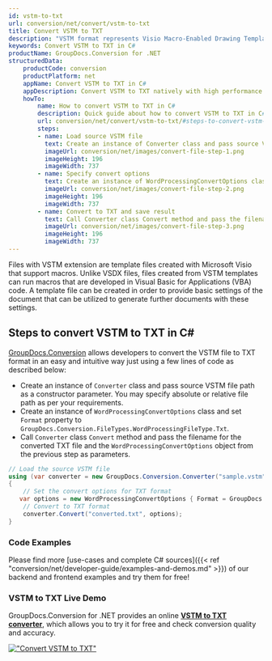 ```yaml
---
id: vstm-to-txt
url: conversion/net/convert/vstm-to-txt
title: Convert VSTM to TXT
description: "VSTM format represents Visio Macro-Enabled Drawing Template with .vstm extension. Learn how to convert VSTM to TXT file programmatically in C# language using GroupDocs.Conversion for .NET library."
keywords: Convert VSTM to TXT in C#
productName: GroupDocs.Conversion for .NET
structuredData:
    productCode: conversion
    productPlatform: net
    appName: Convert VSTM to TXT in C#
    appDescription: Convert VSTM to TXT natively with high performance using C# language and server side GroupDocs.Conversion for .NET APIs, without the use of any software like Microsoft or Open Office.
    howTo:
        name: How to convert VSTM to TXT in C# 
        description: Quick guide about how to convert VSTM to TXT in C# with high performance and accuracy.
        url: conversion/net/convert/vstm-to-txt/#steps-to-convert-vstm-to-txt-in-c
        steps:
        - name: Load source VSTM file 
          text: Create an instance of Converter class and pass source VSTM file path as a constructor parameter. You may specify absolute or relative file path as per your requirements. 
          imageUrl: conversion/net/images/convert-file-step-1.png
          imageHeight: 196
          imageWidth: 737
        - name: Specify convert options 
          text: Create an instance of WordProcessingConvertOptions class.
          imageUrl: conversion/net/images/convert-file-step-2.png
          imageHeight: 196
          imageWidth: 737
        - name: Convert to TXT and save result 
          text: Call Converter class Convert method and pass the filename for the converted HTML file and the WordProcessingConvertOptions object from the previous step as parameters.
          imageUrl: conversion/net/images/convert-file-step-3.png
          imageHeight: 196
          imageWidth: 737
---
```


Files with VSTM extension are template files created with Microsoft Visio that support macros. Unlike VSDX files, files created from VSTM templates can run macros that are developed in Visual Basic for Applications (VBA) code. A template file can be created in order to provide basic settings of the document that can be utilized to generate further documents with these settings.

## Steps to convert VSTM to TXT in C#

[GroupDocs.Conversion](https://products.groupdocs.com/conversion/net) allows developers to convert the VSTM file to TXT format in an easy and intuitive way just using a few lines of code as described below:

* Create an instance of `Converter` class and pass source VSTM file path as a constructor parameter. You may specify absolute or relative file path as per your requirements. 
* Create an instance of `WordProcessingConvertOptions` class and set `Format` property to `GroupDocs.Conversion.FileTypes.WordProcessingFileType.Txt`.
* Call `Converter` class `Convert` method and pass the filename for the converted TXT file and the `WordProcessingConvertOptions` object from the previous step as parameters.

```csharp
// Load the source VSTM file
using (var converter = new GroupDocs.Conversion.Converter("sample.vstm"))
{
    // Set the convert options for TXT format
   var options = new WordProcessingConvertOptions { Format = GroupDocs.Conversion.FileTypes.WordProcessingFileType.Txt };
    // Convert to TXT format
    converter.Convert("converted.txt", options);
}
```

### Code Examples

Please find more [use-cases and complete C# sources]({{< ref "conversion/net/developer-guide/examples-and-demos.md" >}}) of our backend and frontend examples and try them for free!

### VSTM to TXT Live Demo

GroupDocs.Conversion for .NET provides an online [**VSTM to TXT converter**](https://products.groupdocs.app/conversion/vstm-to-txt), which allows you to try it for free and check conversion quality and accuracy.

[!["Convert VSTM to TXT"](conversion/net/images/convert-to-txt/convert-vstm-to-txt.png)](https://products.groupdocs.app/conversion/vstm-to-txt)